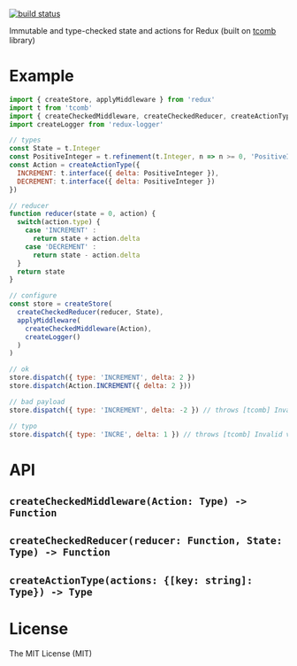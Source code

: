 [![build status](https://img.shields.io/travis/gcanti/redux-tcomb/master.svg?style=flat-square)](https://travis-ci.org/gcanti/redux-tcomb)

Immutable and type-checked state and actions for Redux (built on [tcomb](https://github.com/gcanti/tcomb) library)

# Example

```js
import { createStore, applyMiddleware } from 'redux'
import t from 'tcomb'
import { createCheckedMiddleware, createCheckedReducer, createActionType } from 'redux-tcomb'
import createLogger from 'redux-logger'

// types
const State = t.Integer
const PositiveInteger = t.refinement(t.Integer, n => n >= 0, 'PositiveInteger')
const Action = createActionType({
  INCREMENT: t.interface({ delta: PositiveInteger }),
  DECREMENT: t.interface({ delta: PositiveInteger })
})

// reducer
function reducer(state = 0, action) {
  switch(action.type) {
    case 'INCREMENT' :
      return state + action.delta
    case 'DECREMENT' :
      return state - action.delta
  }
  return state
}

// configure
const store = createStore(
  createCheckedReducer(reducer, State),
  applyMiddleware(
    createCheckedMiddleware(Action),
    createLogger()
  )
)

// ok
store.dispatch({ type: 'INCREMENT', delta: 2 })
store.dispatch(Action.INCREMENT({ delta: 2 }))

// bad payload
store.dispatch({ type: 'INCREMENT', delta: -2 }) // throws [tcomb] Invalid value -2 supplied to Action(INCREMENT)/delta: PositiveInteger

// typo
store.dispatch({ type: 'INCRE', delta: 1 }) // throws [tcomb] Invalid value { "type": "INCRE", "delta": 1 } supplied to Action
```

# API

## `createCheckedMiddleware(Action: Type) -> Function`

## `createCheckedReducer(reducer: Function, State: Type) -> Function`

## `createActionType(actions: {[key: string]: Type}) -> Type`

# License

The MIT License (MIT)
